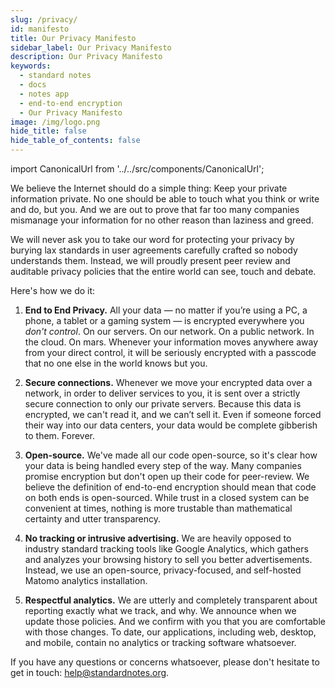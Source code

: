 ```yaml
---
slug: /privacy/
id: manifesto
title: Our Privacy Manifesto
sidebar_label: Our Privacy Manifesto
description: Our Privacy Manifesto
keywords:
  - standard notes
  - docs
  - notes app
  - end-to-end encryption
  - Our Privacy Manifesto
image: /img/logo.png
hide_title: false
hide_table_of_contents: false
---
```


<!-- Copied from https://standardnotes.com/privacy -->

import CanonicalUrl from '../../src/components/CanonicalUrl';

<CanonicalUrl
 canonicalUrl="https://standardnotes.com/privacy"
/>

We believe the Internet should do a simple thing: Keep your private information private. No one should be able to touch what you think or write and do, but you. And we are out to prove that far too many companies mismanage your information for no other reason than laziness and greed.

We will never ask you to take our word for protecting your privacy by burying lax standards in user agreements carefully crafted so nobody understands them. Instead, we will proudly present peer review and auditable privacy policies that the entire world can see, touch and debate.

Here's how we do it:

1. **End to End Privacy.** All your data — no matter if you’re using a PC, a phone, a tablet or a gaming system — is encrypted everywhere you _don't control_. On our servers. On our network. On a public network. In the cloud. On mars. Whenever your information moves anywhere away from your direct control, it will be seriously encrypted with a passcode that no one else in the world knows but you.

1. **Secure connections.** Whenever we move your encrypted data over a network, in order to deliver services to you, it is sent over a strictly secure connection to only our private servers. Because this data is encrypted, we can't read it, and we can’t sell it. Even if someone forced their way into our data centers, your data would be complete gibberish to them. Forever.

1. **Open-source.** We've made all our code open-source, so it's clear how your data is being handled every step of the way. Many companies promise encryption but don't open up their code for peer-review. We believe the definition of end-to-end encryption should mean that code on both ends is open-sourced. While trust in a closed system can be convenient at times, nothing is more trustable than mathematical certainty and utter transparency.

1. **No tracking or intrusive advertising.** We are heavily opposed to industry standard tracking tools like Google Analytics, which gathers and analyzes your browsing history to sell you better advertisements. Instead, we use an open-source, privacy-focused, and self-hosted Matomo analytics installation.

1. **Respectful analytics.** We are utterly and completely transparent about reporting exactly what we track, and why. We announce when we update those policies. And we confirm with you that you are comfortable with those changes. To date, our applications, including web, desktop, and mobile, contain no analytics or tracking software whatsoever.

If you have any questions or concerns whatsoever, please don't hesitate to get in touch: [help@standardnotes.org](mailto:help@standardnotes.org).
